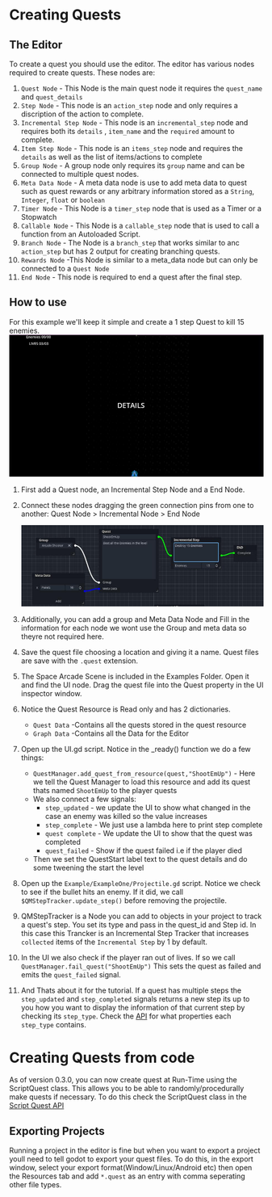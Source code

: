 # Creating Quests

## The Editor

To create a quest you should use the editor. The editor has various nodes required to create quests. These nodes are:
1. `Quest Node` - This Node is the main quest node it requires the `quest_name` and `quest_details`
2. `Step Node` - This node is an `action_step` node and only requires a discription of the action to complete.
3. `Incremental Step Node` - This node is an `incremental_step` node and requires both its `details` , `item_name` and the `required` amount to complete. 
4. `Item Step Node` - This node is an `items_step` node and requires the `details` as well as the list of items/actions to complete
5. `Group Node` - A group node only requires its `group` name and can be connected to multiple quest nodes.
6. `Meta Data Node` - A meta data node is use to add meta data to quest such as quest rewards or any arbitrary information stored as a `String`, `Integer`, `float` or `boolean`
7. `Timer Node` - This Node is a `timer_step` node that is used as a Timer or a Stopwatch
8. `Callable Node` - This Node is a `callable_step` node that is used to call a function from an Autoloaded Script.
9. `Branch Node` - The Node is a `branch_step` that works similar to anc `action_step` but has 2 output for creating branching quests.
10. `Rewards Node` -This Node is similar to a meta_data node but can only be connected to a `Quest Node`
11. `End Node` - This node is required to end a quest after the final step.

## How to use

For this example we'll keep it simple and create a 1 step Quest to kill 15 enemies.
![Arcade Shooter](arcade_shooter.png)
1. First add a Quest node, an Incremental Step Node and a End Node.
2. Connect these nodes dragging the green connection pins from one to another: Quest Node > Incremental Node > End Node

    ![Example Editor Quest](example_editor_quest.jpg)
3. Additionally, you can add a group and Meta Data Node and Fill in the information for each node we wont use the Group and meta data so theyre not required here.
4. Save the quest file choosing a location and giving it a name. Quest files are save with the `.quest` extension.
5. The Space Arcade Scene is included in the Examples Folder. Open it and find the UI node. Drag the quest file into the Quest property in the UI inspector window.
6. Notice the Quest Resource is Read only and has 2 dictionaries.
   - `Quest Data` -Contains all the quests stored in the quest resource
   - `Graph Data` -Contains all the Data for the Editor
7. Open up the UI.gd script. Notice in the _ready() function we do a few things:
    - `QuestManager.add_quest_from_resource(quest,"ShootEmUp")` - Here we tell the Quest Manager to load this resource and add its quest thats named `ShootEmUp` to the player quests
    - We also connect a few signals:
        - `step_updated` - we update the UI to show what changed in the case an enemy was killed so the value increases
        - `step_complete` - We just use a lambda here to print step complete
        - `quest complete` - We update the UI to show that the quest was completed
        - `quest_failed` - Show if the quest failed i.e if the player died
    - Then we set the QuestStart label text to the quest details and do some tweening the start the level
8. Open up the `Example/ExampleOne/Projectile.gd` script. Notice we check to see if the bullet hits an enemy. If it did, we call `$QMStepTracker.update_step()` before removing the projectile.
9. QMStepTracker is a Node you can add to objects in your project to track a quest's step. You set its type and pass in the quest_id and  Step id. In this case this Trancker is an Incremental Step Tracker that increases `collected` items of the `Incremental Step` by 1 by default.
10. In the UI we also check if the player ran out of lives. If so we call `QuestManager.fail_quest("ShootEmUp")` This sets the quest as failed and emits the `quest_failed` signal.
11. And Thats about it for the tutorial. If a quest has multiple steps the `step_updated` and `step_completed` signals returns a new step its up to you how you want to display the information of that current step by checking its `step_type`. Check the [API](Quest_Manager_API.md) for what properties each `step_type` contains.

# Creating Quests from code

As of version 0.3.0, you can now create quest at Run-Time using the ScriptQuest class. This allows you to be able to randomly/procedurally make quests if necessary. To do this check the ScriptQuest class in the [Script Quest API](Script_Quest_API.md)

## Exporting Projects

Running a project in the editor is fine but when you want to export a project youll need to tell godot to export your quest files. To do this, in the export window, select your export format(Window/Linux/Android etc) then open the Resources tab and add `*.quest` as an entry with comma seperating other file types.
